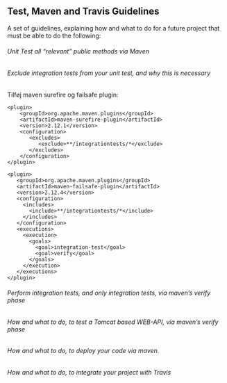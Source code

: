## Test, Maven and Travis Guidelines 
A set of guidelines, explaining how and what to do for a future project that must be able to do the following:  
  
###### Unit Test all “relevant” public methods via Maven
###### Exclude integration tests from your unit test, and why this is necessary

Tilføj maven surefire og failsafe plugin:
```
<plugin>
    <groupId>org.apache.maven.plugins</groupId>
    <artifactId>maven-surefire-plugin</artifactId>
    <version>2.12.1</version>
    <configuration>
       <excludes>
          <exclude>**/integrationtests/*</exclude>
       </excludes>
    </configuration>
</plugin>

<plugin>
   <groupId>org.apache.maven.plugins</groupId>
   <artifactId>maven-failsafe-plugin</artifactId>
   <version>2.12.4</version>
   <configuration>
     <includes>
       <include>**/integrationtests/*</include>
     </includes>
   </configuration>
   <executions>
     <execution>
       <goals>
         <goal>integration-test</goal>
         <goal>verify</goal>
       </goals>
     </execution>
   </executions>
</plugin>
```

###### Perform integration tests, and only integration tests, via maven’s verify phase
###### How and what to do, to test a Tomcat based WEB-API, via maven’s verify phase
###### How and what to do, to deploy your code via maven.
###### How and what to do, to integrate your project with Travis
